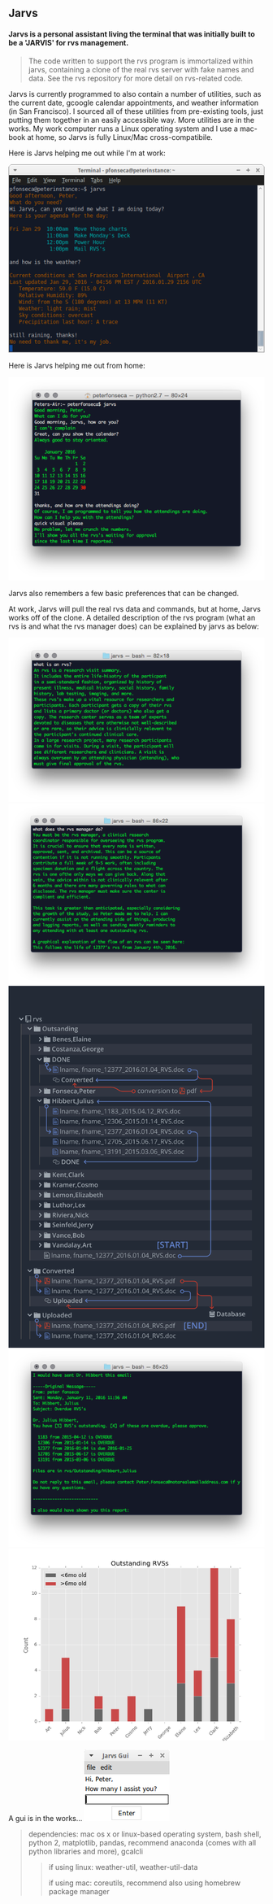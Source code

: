 ## Jarvs

#### Jarvs is a personal assistant living the terminal that was initially built to be a 'JARVIS' for rvs management.

 > The code written to support the rvs program is immortalized within jarvs, containing a clone of the real rvs server with fake names and data. See the rvs repository for more detail on rvs-related code.

Jarvs is currently programmed to also contain a number of utilities, such as the current date, gcoogle calendar appointments, and weather information (in San Francisco). I sourced all of these utilities from pre-existing tools, just putting them together in an easily accessible way. More utilities are in the works. My work computer runs a Linux operating system and I use a mac-book at home, so Jarvs is fully Linux/Mac cross-compatibile.

Here is Jarvs helping me out while I'm at work:

![screenshot_linux.png](app/design/screenshot_linux.png)

Here is Jarvs helping me out from home:

![screenshot_mac.png](app/design/screenshot_mac.png)

Jarvs also remembers a few basic preferences that can be changed.

At work, Jarvs will pull the real rvs data and commands, but at home, Jarvs works off of the clone. A detailed description of the rvs program (what an rvs is and what the rvs manager does) can be explained by jarvs as below:

![what_is_rvs.png](app/design/what_is_rvs.png)
![what_is_rvs_manager_1.png](app/design/what_is_rvs_manager_1.png)
<a href="url"><img src="https://github.com/fonsecapeter/jarvs/blob/master/app/rvs/sample_docs/rvs_lifecycle.png" width="600"></a>
![what_is_rvs_manager_2.png](app/design/what_is_rvs_manager_2.png)
![figure_1.png](app/rvs/sample_docs/figure_1.png)

A gui is in the works...
![jarvs_gui.png](app/design/jarvs_gui.png)

> dependencies:
mac os x or linux-based operating system, bash shell, python 2, matplotlib, pandas, recommend  anaconda (comes with all python libraries and more), gcalcli
>> if using linux: weather-util, weather-util-data
>>
>> if using mac: coreutils, recommend also using homebrew package manager
